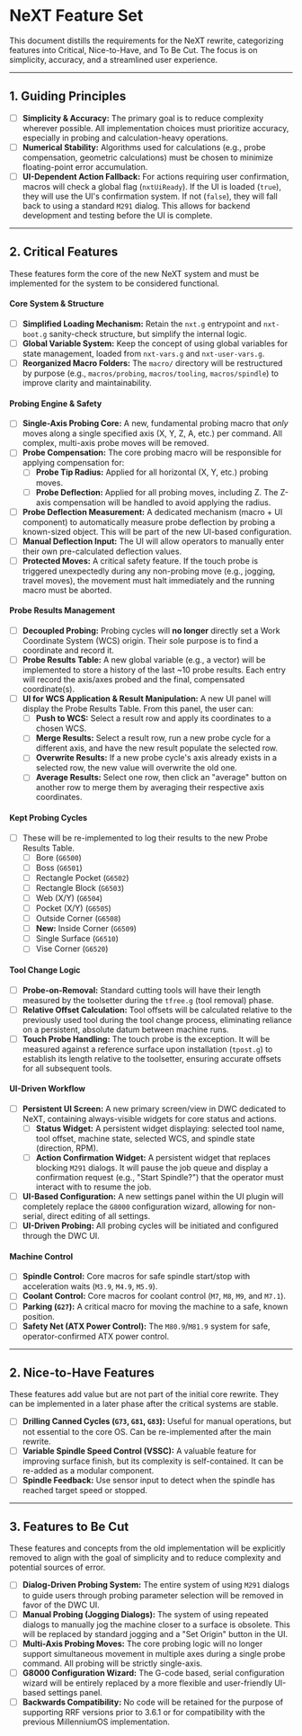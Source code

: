 # NeXT Feature Set

This document distills the requirements for the NeXT rewrite, categorizing features into Critical, Nice-to-Have, and To Be Cut. The focus is on simplicity, accuracy, and a streamlined user experience.

---

## 1. Guiding Principles

- [ ] **Simplicity & Accuracy:** The primary goal is to reduce complexity wherever possible. All implementation choices must prioritize accuracy, especially in probing and calculation-heavy operations.
- [ ] **Numerical Stability:** Algorithms used for calculations (e.g., probe compensation, geometric calculations) must be chosen to minimize floating-point error accumulation.
- [ ] **UI-Dependent Action Fallback:** For actions requiring user confirmation, macros will check a global flag (`nxtUiReady`). If the UI is loaded (`true`), they will use the UI's confirmation system. If not (`false`), they will fall back to using a standard `M291` dialog. This allows for backend development and testing before the UI is complete.

---

## 2. Critical Features

These features form the core of the new NeXT system and must be implemented for the system to be considered functional.

#### **Core System & Structure**
- [ ] **Simplified Loading Mechanism:** Retain the `nxt.g` entrypoint and `nxt-boot.g` sanity-check structure, but simplify the internal logic.
- [ ] **Global Variable System:** Keep the concept of using global variables for state management, loaded from `nxt-vars.g` and `nxt-user-vars.g`.
- [ ] **Reorganized Macro Folders:** The `macro/` directory will be restructured by purpose (e.g., `macros/probing`, `macros/tooling`, `macros/spindle`) to improve clarity and maintainability.

#### **Probing Engine & Safety**
- [ ] **Single-Axis Probing Core:** A new, fundamental probing macro that *only* moves along a single specified axis (X, Y, Z, A, etc.) per command. All complex, multi-axis probe moves will be removed.
- [ ] **Probe Compensation:** The core probing macro will be responsible for applying compensation for:
    - [ ] **Probe Tip Radius:** Applied for all horizontal (X, Y, etc.) probing moves.
    - [ ] **Probe Deflection:** Applied for all probing moves, including Z. The Z-axis compensation will be handled to avoid applying the radius.
- [ ] **Probe Deflection Measurement:** A dedicated mechanism (macro + UI component) to automatically measure probe deflection by probing a known-sized object. This will be part of the new UI-based configuration.
- [ ] **Manual Deflection Input:** The UI will allow operators to manually enter their own pre-calculated deflection values.
- [ ] **Protected Moves:** A critical safety feature. If the touch probe is triggered unexpectedly during any non-probing move (e.g., jogging, travel moves), the movement must halt immediately and the running macro must be aborted.

#### **Probe Results Management**
- [ ] **Decoupled Probing:** Probing cycles will **no longer** directly set a Work Coordinate System (WCS) origin. Their sole purpose is to find a coordinate and record it.
- [ ] **Probe Results Table:** A new global variable (e.g., a vector) will be implemented to store a history of the last ~10 probe results. Each entry will record the axis/axes probed and the final, compensated coordinate(s).
- [ ] **UI for WCS Application & Result Manipulation:** A new UI panel will display the Probe Results Table. From this panel, the user can:
    - [ ] **Push to WCS:** Select a result row and apply its coordinates to a chosen WCS.
    - [ ] **Merge Results:** Select a result row, run a new probe cycle for a different axis, and have the new result populate the selected row.
    - [ ] **Overwrite Results:** If a new probe cycle's axis already exists in a selected row, the new value will overwrite the old one.
    - [ ] **Average Results:** Select one row, then click an "average" button on another row to merge them by averaging their respective axis coordinates.

#### **Kept Probing Cycles**
- [ ] These will be re-implemented to log their results to the new Probe Results Table.
    - [ ] Bore (`G6500`)
    - [ ] Boss (`G6501`)
    - [ ] Rectangle Pocket (`G6502`)
    - [ ] Rectangle Block (`G6503`)
    - [ ] Web (X/Y) (`G6504`)
    - [ ] Pocket (X/Y) (`G6505`)
    - [ ] Outside Corner (`G6508`)
    - [ ] **New:** Inside Corner (`G6509`)
    - [ ] Single Surface (`G6510`)
    - [ ] Vise Corner (`G6520`)

#### **Tool Change Logic**
- [ ] **Probe-on-Removal:** Standard cutting tools will have their length measured by the toolsetter during the `tfree.g` (tool removal) phase.
- [ ] **Relative Offset Calculation:** Tool offsets will be calculated relative to the previously used tool during the tool change process, eliminating reliance on a persistent, absolute datum between machine runs.
- [ ] **Touch Probe Handling:** The touch probe is the exception. It will be measured against a reference surface upon installation (`tpost.g`) to establish its length relative to the toolsetter, ensuring accurate offsets for all subsequent tools.

#### **UI-Driven Workflow**
- [ ] **Persistent UI Screen:** A new primary screen/view in DWC dedicated to NeXT, containing always-visible widgets for core status and actions.
    - [ ] **Status Widget:** A persistent widget displaying: selected tool name, tool offset, machine state, selected WCS, and spindle state (direction, RPM).
    - [ ] **Action Confirmation Widget:** A persistent widget that replaces blocking `M291` dialogs. It will pause the job queue and display a confirmation request (e.g., "Start Spindle?") that the operator must interact with to resume the job.
- [ ] **UI-Based Configuration:** A new settings panel within the UI plugin will completely replace the `G8000` configuration wizard, allowing for non-serial, direct editing of all settings.
- [ ] **UI-Driven Probing:** All probing cycles will be initiated and configured through the DWC UI.

#### **Machine Control**
- [ ] **Spindle Control:** Core macros for safe spindle start/stop with acceleration waits (`M3.9`, `M4.9`, `M5.9`).
- [ ] **Coolant Control:** Core macros for coolant control (`M7`, `M8`, `M9`, and `M7.1`).
- [ ] **Parking (`G27`):** A critical macro for moving the machine to a safe, known position.
- [ ] **Safety Net (ATX Power Control):** The `M80.9`/`M81.9` system for safe, operator-confirmed ATX power control.

---

## 2. Nice-to-Have Features

These features add value but are not part of the initial core rewrite. They can be implemented in a later phase after the critical systems are stable.

- [ ] **Drilling Canned Cycles (`G73`, `G81`, `G83`):** Useful for manual operations, but not essential to the core OS. Can be re-implemented after the main rewrite.
- [ ] **Variable Spindle Speed Control (VSSC):** A valuable feature for improving surface finish, but its complexity is self-contained. It can be re-added as a modular component.
- [ ] **Spindle Feedback:** Use sensor input to detect when the spindle has reached target speed or stopped.

---

## 3. Features to Be Cut

These features and concepts from the old implementation will be explicitly removed to align with the goal of simplicity and to reduce complexity and potential sources of error.

- [ ] **Dialog-Driven Probing System:** The entire system of using `M291` dialogs to guide users through probing parameter selection will be removed in favor of the DWC UI.
- [ ] **Manual Probing (Jogging Dialogs):** The system of using repeated dialogs to manually jog the machine closer to a surface is obsolete. This will be replaced by standard jogging and a "Set Origin" button in the UI.
- [ ] **Multi-Axis Probing Moves:** The core probing logic will no longer support simultaneous movement in multiple axes during a single probe command. All probing will be strictly single-axis.
- [ ] **G8000 Configuration Wizard:** The G-code based, serial configuration wizard will be entirely replaced by a more flexible and user-friendly UI-based settings panel.
- [ ] **Backwards Compatibility:** No code will be retained for the purpose of supporting RRF versions prior to 3.6.1 or for compatibility with the previous MillenniumOS implementation.